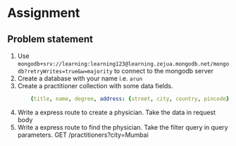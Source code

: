 # Assignment

## Problem statement
1. Use `mongodb+srv://learning:learning123@learning.zejua.mongodb.net/mongodb?retryWrites=true&w=majority` to connect to the mongodb server
2. Create a database with your name i.e. `arun`
3. Create a practitioner collection with some data fields.
    ```yaml 
        {title, name, degree, address: {street, city, country, pincode}, email, specialization: ['cardiologist', 'general physician', 'gastroentrologist']}
    ```
4. Write a express route to create a physician. Take the data in request body
5. Write a express route to find the physician. Take the filter query in query parameters.
    GET /practitioners?city=Mumbai